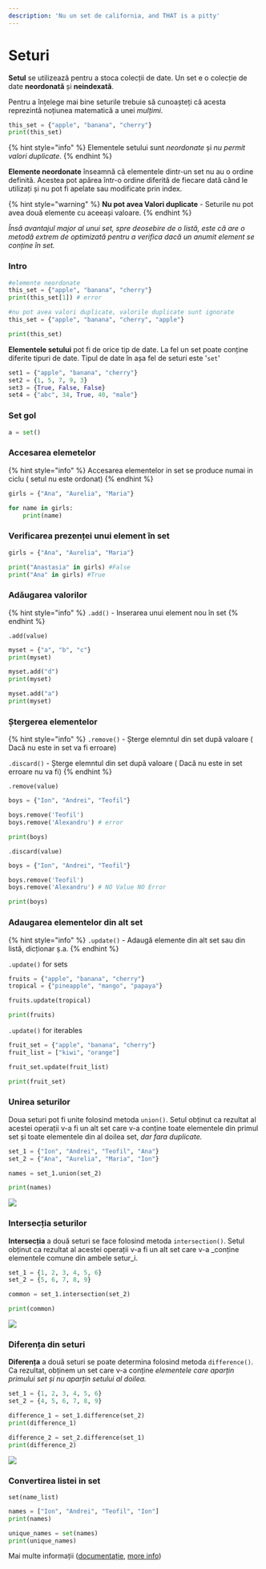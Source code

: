 ```yaml
---
description: 'Nu un set de california, and THAT is a pitty'
---
```


# Seturi

**Setul** se utilizează pentru a stoca colecții de date. Un set e o colecție de date **neordonată** și **neindexată**.

Pentru a înțelege mai bine seturile trebuie să cunoașteți că acesta reprezintă noțiunea matematică a unei _mulțimi_.

```python
this_set = {"apple", "banana", "cherry"}
print(this_set)
```

{% hint style="info" %}
 Elementele setului sunt _neordonate_ și _nu permit valori duplicate_.
{% endhint %}

**Elemente neordonate** înseamnă că elementele dintr-un set nu au o ordine definită. Acestea pot apărea într-o ordine diferită de fiecare dată când le utilizați și nu pot fi apelate sau modificate prin index.

{% hint style="warning" %}
**Nu pot avea Valori duplicate** - Seturile nu pot avea două elemente cu aceeași valoare.
{% endhint %}

_Însă avantajul major al unui set, spre deosebire de o listă, este că are o metodă extrem de optimizată pentru a verifica dacă un anumit element se conține în set._

### Intro

```python
#elemente neordonate
this_set = {"apple", "banana", "cherry"}
print(this_set[1]) # error
```

```python
#nu pot avea valori duplicate, valorile duplicate sunt ignorate
this_set = {"apple", "banana", "cherry", "apple"}

print(this_set)
```

**Elementele setului** pot fi de orice tip de date. La fel un set poate conține diferite tipuri de date. Tipul de date în așa fel de seturi este '`set`'

```python
set1 = {"apple", "banana", "cherry"}
set2 = {1, 5, 7, 9, 3}
set3 = {True, False, False}
set4 = {"abc", 34, True, 40, "male"}
```

### Set gol

```python
a = set()
```

### Accesarea elemetelor

{% hint style="info" %}
Accesarea elementelor in set se produce numai in ciclu \( setul nu este ordonat\)
{% endhint %}

```python
girls = {"Ana", "Aurelia", "Maria"} 

for name in girls:
    print(name)
```

### Verificarea prezenței unui element în set

```python
girls = {"Ana", "Aurelia", "Maria"} 

print("Anastasia" in girls) #False
print("Ana" in girls) #True
```

### Adăugarea valorilor

{% hint style="info" %}
`.add()` - Inserarea unui element nou în set
{% endhint %}

`.add(value)`

```python
myset = {"a", "b", "c"} 
print(myset) 

myset.add("d") 
print(myset)

myset.add("a")
print(myset)
```

### Ștergerea elementelor

{% hint style="info" %}
`.remove()` - Șterge elemntul din set după valoare \( Dacă nu este in set va fi erroare\)

`.discard()` - Șterge elemntul din set după valoare \( Dacă nu este in set erroare nu va fi\)
{% endhint %}

`.remove(value)`

```python
boys = {"Ion", "Andrei", "Teofil"} 

boys.remove('Teofil')
boys.remove('Alexandru') # error

print(boys)
```

`.discard(value)`

```python
boys = {"Ion", "Andrei", "Teofil"} 

boys.remove('Teofil')
boys.remove('Alexandru') # NO Value NO Error

print(boys)
```

### Adaugarea elementelor din alt set

{% hint style="info" %}
`.update()` - Adaugă elemente din alt set sau din listă, dicționar ș.a.
{% endhint %}

`.update()` for sets

```python
fruits = {"apple", "banana", "cherry"}
tropical = {"pineapple", "mango", "papaya"}

fruits.update(tropical)

print(fruits)
```

`.update()` for iterables

```python
fruit_set = {"apple", "banana", "cherry"}
fruit_list = ["kiwi", "orange"]

fruit_set.update(fruit_list)

print(fruit_set)
```

### Unirea seturilor

Doua seturi pot fi unite folosind metoda `union()`. Setul obținut ca rezultat al acestei operații v-a fi un alt set care v-a conține toate elementele din primul set și toate elementele din al doilea set, _dar fara duplicate._

```python
set_1 = {"Ion", "Andrei", "Teofil", "Ana"} 
set_2 = {"Ana", "Aurelia", "Maria", "Ion"} 

names = set_1.union(set_2) 

print(names) 
```

![](../.gitbook/assets/3_2.png)

### Intersecția seturilor

**Intersecția** a două seturi se face folosind metoda `intersection()`. Setul obținut ca rezultat al acestei operații v-a fi un alt set care v-a _conține elementele comune din ambele setur_i.

```python
set_1 = {1, 2, 3, 4, 5, 6}
set_2 = {5, 6, 7, 8, 9}

common = set_1.intersection(set_2)

print(common)
```

![](../.gitbook/assets/3_1.png)

### Diferența din seturi

 **Diferența** a două seturi se poate determina folosind metoda `difference()`. Ca rezultat, obținem un set care v-a conține _elementele care aparțin primului set și nu aparțin setului al doilea._

```python
set_1 = {1, 2, 3, 4, 5, 6}
set_2 = {4, 5, 6, 7, 8, 9}

difference_1 = set_1.difference(set_2)
print(difference_1)

difference_2 = set_2.difference(set_1)
print(difference_2)
```

![](../.gitbook/assets/3_3.png)

### Convertirea listei in set

`set(name_list)`

```python
names = ["Ion", "Andrei", "Teofil", "Ion"]
print(names)

unique_names = set(names)
print(unique_names)
```

Mai multe informații \([documentație](https://docs.python.org/2/library/sets.html), [more info](https://realpython.com/python-sets/)\)

